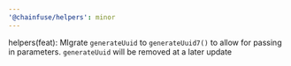 ```yaml
---
'@chainfuse/helpers': minor
---
```


helpers(feat): MIgrate `generateUuid` to `generateUuid7()` to allow for passing in parameters. `generateUuid` will be removed at a later update
